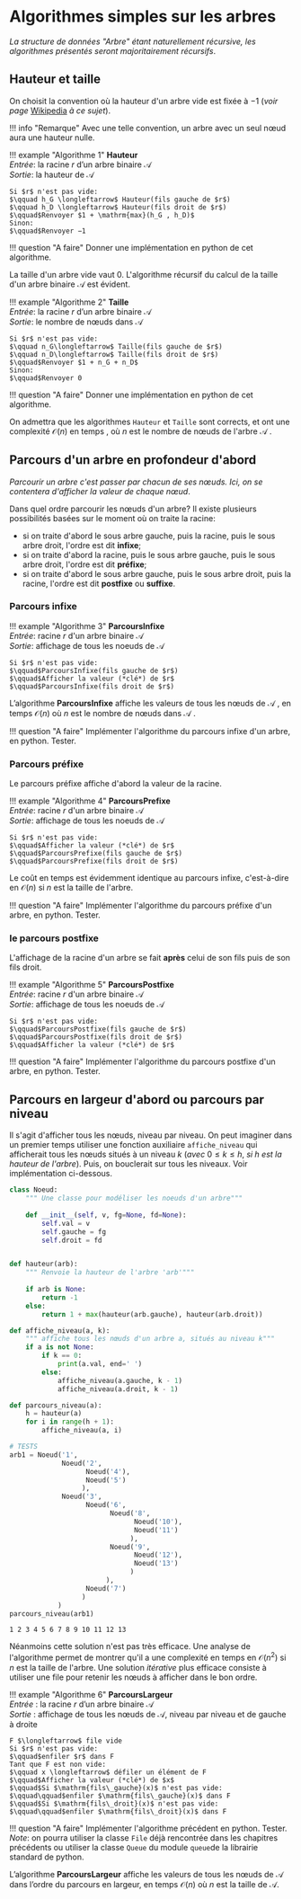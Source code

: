 Algorithmes simples sur les arbres
==================================

*La structure de données "Arbre" étant naturellement récursive, les algorithmes présentés seront majoritairement récursifs*. 

## Hauteur et taille

On choisit la convention où la hauteur d'un arbre vide est fixée à $-1$ (*voir page* [Wikipedia](https://en.wikipedia.org/wiki/Tree_%28data_structure%29) *à ce sujet*).  

!!! info "Remarque"
    Avec une telle convention, un arbre avec un seul nœud aura une hauteur nulle.
    
!!! example "Algorithme 1"
    **Hauteur**  
    *Entrée*: la racine $r$ d’un arbre binaire $\mathcal{A}$  
    *Sortie*: la hauteur de $\mathcal{A}$
    
    Si $r$ n'est pas vide:  
    $\qquad h_G \longleftarrow$ Hauteur(fils gauche de $r$)  
    $\qquad h_D \longleftarrow$ Hauteur(fils droit de $r$)  
    $\qquad$Renvoyer $1 + \mathrm{max}(h_G , h_D)$  
    Sinon:  
    $\qquad$Renvoyer −1

!!! question "A faire"
    Donner une implémentation en python de cet algorithme.

La taille d'un arbre vide vaut 0. L'algorithme récursif du calcul de la taille d'un arbre binaire $\mathcal{A}$ est évident.  

!!! example "Algorithme 2"
    **Taille**  
    *Entrée*: la racine $r$ d’un arbre binaire $\mathcal{A}$  
    *Sortie*: le nombre de nœuds dans $\mathcal{A}$  
    
    Si $r$ n'est pas vide:  
    $\qquad n_G\longleftarrow$ Taille(fils gauche de $r$)  
    $\qquad n_D\longleftarrow$ Taille(fils droit de $r$)  
    $\qquad$Renvoyer $1 + n_G + n_D$  
    Sinon:  
    $\qquad$Renvoyer 0

!!! question "A faire"
    Donner une implémentation en python de cet algorithme.

On admettra que les algorithmes `Hauteur` et `Taille` sont corrects, et ont une complexité $\mathcal{O}(n)$ en temps , où $n$ est le nombre de nœuds de l'arbre $\mathcal{A}$ .

## Parcours d'un arbre en profondeur d'abord

*Parcourir un arbre c'est passer par chacun de ses nœuds. Ici, on se contentera d'afficher la valeur de chaque nœud*.


Dans quel ordre parcourir les nœuds d'un arbre? Il existe plusieurs possibilités basées sur le moment où on traite la racine:  

* si on traite d'abord le sous arbre gauche, puis la racine, puis le sous arbre droit, l'ordre est dit **infixe**;
* si on traite d'abord la racine, puis le sous arbre gauche, puis le sous arbre droit, l'ordre est dit **préfixe**;
* si on traite d'abord le sous arbre gauche, puis le sous arbre droit, puis la racine, l'ordre est dit **postfixe** ou **suffixe**.  



### Parcours infixe

!!! example "Algorithme 3"
    **ParcoursInfixe**  
    *Entrée*: racine $r$ d'un arbre binaire $\mathcal{A}$   
    *Sortie*: affichage de tous les noeuds de $\mathcal{A}$      
    
    Si $r$ n'est pas vide:  
    $\qquad$ParcoursInfixe(fils gauche de $r$)  
    $\qquad$Afficher la valeur (*clé*) de $r$  
    $\qquad$ParcoursInfixe(fils droit de $r$)

L’algorithme **ParcoursInfixe** affiche les valeurs de tous les nœuds de $\mathcal{A}$ , en
temps $\mathcal{O}(n)$ où $n$ est le nombre de nœuds dans $\mathcal{A}$ .

!!! question "A faire"
    Implémenter l'algorithme du parcours infixe d'un arbre, en python. Tester.

### Parcours préfixe

Le parcours préfixe affiche d'abord la valeur de la racine.

!!! example "Algorithme 4"
    **ParcoursPrefixe**  
    *Entrée*: racine $r$ d'un arbre binaire $\mathcal{A}$   
    *Sortie*: affichage de tous les noeuds de $\mathcal{A}$      
    
    Si $r$ n'est pas vide:  
    $\qquad$Afficher la valeur (*clé*) de $r$  
    $\qquad$ParcoursPrefixe(fils gauche de $r$)        
    $\qquad$ParcoursPrefixe(fils droit de $r$)
    
Le coût en temps est évidemment identique au parcours infixe, c'est-à-dire en $\mathcal{O}(n)$ si $n$ est la taille de l'arbre.

!!! question "A faire"
    Implémenter l'algorithme du parcours préfixe d'un arbre, en python. Tester.

### le parcours postfixe

L'affichage de la racine d'un arbre se fait **après** celui de son fils puis de son fils droit.

!!! example "Algorithme 5"
    **ParcoursPostfixe**  
    *Entrée*: racine $r$ d'un arbre binaire $\mathcal{A}$   
    *Sortie*: affichage de tous les noeuds de $\mathcal{A}$      
    
    Si $r$ n'est pas vide:  
    $\qquad$ParcoursPostfixe(fils gauche de $r$)  
    $\qquad$ParcoursPostfixe(fils droit de $r$)  
    $\qquad$Afficher la valeur (*clé*) de $r$     

!!! question "A faire"
    Implémenter l'algorithme du parcours postfixe d'un arbre, en python. Tester.

## Parcours en largeur d'abord ou parcours par niveau

Il s'agit d'afficher tous les nœuds, niveau par niveau. On peut imaginer dans un premier temps utiliser une fonction auxiliaire `affiche_niveau` qui afficherait tous les nœuds situés à un niveau $k$ (*avec* $0\leq k\leq h$, *si* $h$ *est la hauteur de l'arbre*). Puis, on bouclerait sur tous les niveaux. Voir implémentation ci-dessous.


```python
class Noeud:
    """ Une classe pour modéliser les noeuds d'un arbre"""
    
    def __init__(self, v, fg=None, fd=None):
        self.val = v
        self.gauche = fg
        self.droit = fd 


def hauteur(arb):
    """ Renvoie la hauteur de l'arbre 'arb'"""
    
    if arb is None:
        return -1
    else:
        return 1 + max(hauteur(arb.gauche), hauteur(arb.droit))

def affiche_niveau(a, k):
    """ affiche tous les nœuds d'un arbre a, situés au niveau k"""
    if a is not None:
        if k == 0:
            print(a.val, end=' ')
        else:
            affiche_niveau(a.gauche, k - 1)
            affiche_niveau(a.droit, k - 1)

def parcours_niveau(a):
    h = hauteur(a)
    for i in range(h + 1):
        affiche_niveau(a, i)
```


```python
# TESTS
arb1 = Noeud('1',
             Noeud('2',
                   Noeud('4'),
                   Noeud('5')
                  ),
             Noeud('3',
                   Noeud('6',
                         Noeud('8',
                               Noeud('10'),
                               Noeud('11')
                              ),
                         Noeud('9',
                               Noeud('12'),
                               Noeud('13')
                              )
                        ),
                   Noeud('7')
                  )
            )
parcours_niveau(arb1)
```

    1 2 3 4 5 6 7 8 9 10 11 12 13 

Néanmoins cette solution n'est pas très efficace. Une analyse de l'algorithme permet de montrer qu'il a une complexité en temps en $\mathcal{O}(n^2)$ si $n$ est la taille de l'arbre. Une solution *itérative* plus efficace consiste à utiliser une file pour retenir les nœuds à afficher dans le bon ordre.  

!!! example "Algorithme 6"
    **ParcoursLargeur**  
    *Entrée* : la racine $r$ d’un arbre binaire $\mathcal{A}$  
    *Sortie* : affichage de tous les nœuds de $\mathcal{A}$, niveau par niveau et de gauche à droite  
    
    F $\longleftarrow$ file vide  
    Si $r$ n'est pas vide:  
    $\qquad$enfiler $r$ dans F  
    Tant que F est non vide:  
    $\qquad x \longleftarrow$ défiler un élément de F  
    $\qquad$Afficher la valeur (*clé*) de $x$  
    $\qquad$Si $\mathrm{fils\_gauche}(x)$ n'est pas vide:  
    $\qquad\qquad$enfiler $\mathrm{fils\_gauche}(x)$ dans F  
    $\qquad$Si $\mathrm{fils\_droit}(x)$ n'est pas vide:  
    $\qquad\qquad$enfiler $\mathrm{fils\_droit}(x)$ dans F

!!! question "A faire"
    Implémenter l'algorithme précédent en python. Tester. *Note*: on pourra utiliser la classe `File` déjà rencontrée dans les chapitres précédents ou utiliser la classe `Queue` du module `queue`de la librairie standard de python.
    
L’algorithme **ParcoursLargeur** affiche les valeurs de tous les nœuds de $\mathcal{A}$ dans l’ordre du parcours en largeur, en temps $\mathcal{O}(n)$ où $n$ est la taille de  $\mathcal{A}$.
